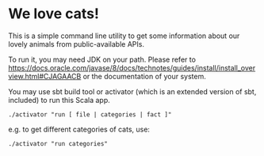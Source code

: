 # We love cats!

This is a simple command line utility to
get some information about our lovely animals from
public-available APIs.

To run it, you may need JDK on your path. Please refer to
https://docs.oracle.com/javase/8/docs/technotes/guides/install/install_overview.html#CJAGAACB
or the documentation of your system.

You may use sbt build tool or activator (which is an extended version of sbt, included) 
to run this Scala app.

    ./activator "run [ file | categories | fact ]"

e.g. to get different categories of cats, use:

    ./activator "run categories"


